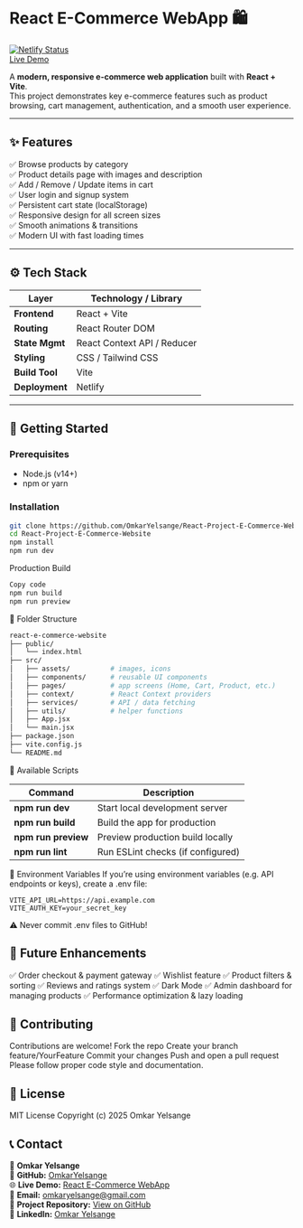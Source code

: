 
# React E-Commerce WebApp 🛍️

[![Netlify Status](https://api.netlify.com/api/v1/badges/0f6e2b3a-badge-example/deploy-status)](https://react-e-commerce-webapp.netlify.app/)  
[Live Demo](https://react-e-commerce-webapp.netlify.app/)

A **modern, responsive e-commerce web application** built with **React + Vite**.  
This project demonstrates key e-commerce features such as product browsing, cart management, authentication, and a smooth user experience.

---
## ✨ Features

✅ Browse products by category  
✅ Product details page with images and description  
✅ Add / Remove / Update items in cart  
✅ User login and signup system  
✅ Persistent cart state (localStorage)  
✅ Responsive design for all screen sizes  
✅ Smooth animations & transitions  
✅ Modern UI with fast loading times  

---

## ⚙️ Tech Stack

| Layer            | Technology / Library             |
|------------------|----------------------------------|
| **Frontend**     | React + Vite                     |
| **Routing**      | React Router DOM                 |
| **State Mgmt**   | React Context API / Reducer      |
| **Styling**      | CSS / Tailwind CSS               |
| **Build Tool**   | Vite                             |
| **Deployment**   | Netlify                          |

---

## 🚀 Getting Started

### Prerequisites
- Node.js (v14+)
- npm or yarn

### Installation
```bash
git clone https://github.com/OmkarYelsange/React-Project-E-Commerce-Website.git
cd React-Project-E-Commerce-Website
npm install
npm run dev
```
Production Build
```bash
Copy code
npm run build
npm run preview
```
🧩 Folder Structure
```bash
react-e-commerce-website
├── public/
│   └── index.html
├── src/
│   ├── assets/          # images, icons
│   ├── components/      # reusable UI components
│   ├── pages/           # app screens (Home, Cart, Product, etc.)
│   ├── context/         # React Context providers
│   ├── services/        # API / data fetching
│   ├── utils/           # helper functions
│   ├── App.jsx
│   └── main.jsx
├── package.json
├── vite.config.js
└── README.md

```

🧰 Available Scripts


| Command             | Description                      |
|---------------------|----------------------------------|
| **npm run dev**     | Start local development server   |
| **npm run build**   | Build the app for production     |
| **npm run preview** | Preview production build locally |
| **npm run lint**    | Run ESLint checks (if configured)|


🔐 Environment Variables
If you’re using environment variables (e.g. API endpoints or keys), create a .env file:

```
VITE_API_URL=https://api.example.com
VITE_AUTH_KEY=your_secret_key

```
⚠️ Never commit .env files to GitHub!

## 🚧 Future Enhancements

✅ Order checkout & payment gateway
✅ Wishlist feature
✅ Product filters & sorting
✅ Reviews and ratings system
✅ Dark Mode
✅ Admin dashboard for managing products
✅ Performance optimization & lazy loading

## 🤝 Contributing

Contributions are welcome!
Fork the repo
Create your branch feature/YourFeature
Commit your changes
Push and open a pull request
Please follow proper code style and documentation.

## 🧾 License

MIT License
Copyright (c) 2025 Omkar Yelsange


## 📞 Contact

👤 **Omkar Yelsange**  
💼 **GitHub:** [OmkarYelsange](https://github.com/OmkarYelsange)  
🌐 **Live Demo:** [React E-Commerce WebApp](https://react-e-commerce-webapp.netlify.app/)  
📧 **Email:** omkaryelsange@gmail.com  
🔗 **Project Repository:** [View on GitHub](https://github.com/OmkarYelsange/React-Project-E-Commerce-Website)  
💬 **LinkedIn:** [Omkar Yelsange](https://www.linkedin.com/in/omkaryelsange)

